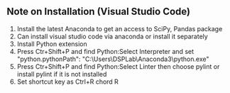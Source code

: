 ## Note on Installation (Visual Studio Code)
1. Install the latest Anaconda to get an access to SciPy, Pandas package
2. Can install visual studio code via anaconda or install it separately
3. Install Python extension 
4. Press Ctr+Shift+P and find Python:Select Interpreter and set "python.pythonPath": "C:\\Users\\DSPLab\\Anaconda3\\python.exe"
5. Press Ctr+Shift+P and find Python:Select Linter then choose pylint or install pylint if it is not installed
6. Set shortcut key as Ctrl+R chord R